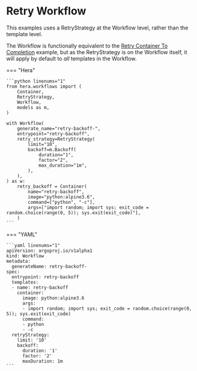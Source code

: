 # Retry Workflow



This examples uses a RetryStrategy at the Workflow level, rather than the template level.

The Workflow is functionally equivalent to the
[Retry Container To Completion](../upstream/retry_container_to_completion.md) example, but as the RetryStrategy is on
the Workflow itself, it will apply by default to *all* templates in the Workflow.


=== "Hera"

    ```python linenums="1"
    from hera.workflows import (
        Container,
        RetryStrategy,
        Workflow,
        models as m,
    )

    with Workflow(
        generate_name="retry-backoff-",
        entrypoint="retry-backoff",
        retry_strategy=RetryStrategy(
            limit="10",
            backoff=m.Backoff(
                duration="1",
                factor="2",
                max_duration="1m",
            ),
        ),
    ) as w:
        retry_backoff = Container(
            name="retry-backoff",
            image="python:alpine3.6",
            command=["python", "-c"],
            args=["import random; import sys; exit_code = random.choice(range(0, 5)); sys.exit(exit_code)"],
        )
    ```

=== "YAML"

    ```yaml linenums="1"
    apiVersion: argoproj.io/v1alpha1
    kind: Workflow
    metadata:
      generateName: retry-backoff-
    spec:
      entrypoint: retry-backoff
      templates:
      - name: retry-backoff
        container:
          image: python:alpine3.6
          args:
          - import random; import sys; exit_code = random.choice(range(0, 5)); sys.exit(exit_code)
          command:
          - python
          - -c
      retryStrategy:
        limit: '10'
        backoff:
          duration: '1'
          factor: '2'
          maxDuration: 1m
    ```

